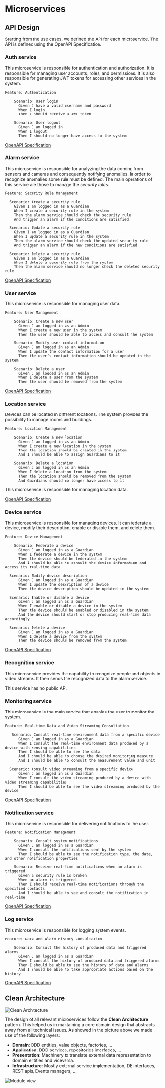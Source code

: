 # Microservices

## API Design

Starting from the use cases, we defined the API for each microservice. The API is defined using the OpenAPI Specification.

### Auth service

This microservice is responsible for authentication and authorization. It is responsible for managing user accounts, roles, and permissions. It is also responsible for generating JWT tokens for accessing other services in the system.

<Summary title="Feature: Authentication">

```gherkin
Feature: Authentication

    Scenario: User login
      Given I have a valid username and password
      When I login
      Then I should receive a JWT token
    
    Scenario: User logout
      Given I am logged in
      When I logout
      Then I should no longer have access to the system
```
</Summary>

[OpenAPI Specification](https://revue-org.github.io/revue/openapi/auth/)

### Alarm service

This microservice is responsible for analyzing the data coming from sensors and cameras and consequently notifying anomalies. In order to recognize anomalies some rule must be defined.
The main operations of this service are those to manage the *security rules*.

<Summary title="Feature: Security Rule Management">

```gherkin
Feature: Security Rule Management

  Scenario: Create a security rule
    Given I am logged in as a Guardian
    When I create a security rule in the system
    Then the alarm service should check the security rule
    And trigger an alarm if the conditions are satisfied

  Scenario: Update a security rule
    Given I am logged in as a Guardian
    When I update a security rule in the system
    Then the alarm service should check the updated security rule
    And trigger an alarm if the new conditions are satisfied

  Scenario: Delete a security rule
    Given I am logged in as a Guardian
    When I delete a security rule from the system
    Then the alarm service should no longer check the deleted security rule
```

</Summary>

[OpenAPI Specification](https://revue-org.github.io/revue/openapi/alarm/)


### User service

This microservice is responsible for managing user data.

<Summary title="Feature: User Management">

```gherkin
Feature: User Management

    Scenario: Create a new user
      Given I am logged in as an Admin
      When I create a new user in the system
      Then the user should be able to access and consult the system
    
    Scenario: Modify user contact information
      Given I am logged in as an Admin
      When I update the contact information for a user
      Then the user’s contact information should be updated in the system
    
    Scenario: Delete a user
      Given I am logged in as an Admin
      When I delete a user from the system
      Then the user should be removed from the system
```

</Summary>

[OpenAPI Specification](https://revue-org.github.io/revue/openapi/user/)

### Location service

Devices can be located in different locations. The system provides the possibility to manage rooms and buildings. 

<Summary title="Feature: Location Management">

```gherkin
Feature: Location Management

    Scenario: Create a new location
      Given I am logged in as an Admin
      When I create a new location in the system
      Then the location should be created in the system
      And I should be able to assign Guardians to it
    
    Scenario: Delete a location
      Given I am logged in as an Admin
      When I delete a location from the system
      Then the location should be removed from the system
      And Guardians should no longer have access to it
```

</Summary>

This microservice is responsible for managing location data.

[OpenAPI Specification](https://revue-org.github.io/revue/openapi/location/)

### Device service

This microservice is responsible for managing devices. It can federate a device, modify their description, enable or disable them, and delete them.

<Summary title="Feature: Device Management">

```gherkin
Feature: Device Management

    Scenario: Federate a device
      Given I am logged in as a Guardian
      When I federate a device in the system
      Then the device should be federated in the system
      And I should be able to consult the device information and access its real-time data

  Scenario: Modify device description
      Given I am logged in as a Guardian
      When I update the description of a device
      Then the device description should be updated in the system

  Scenario: Enable or disable a device
      Given I am logged in as a Guardian
      When I enable or disable a device in the system
      Then the device should be enabled or disabled in the system
      And the device should start or stop producing real-time data accordingly

  Scenario: Delete a device
      Given I am logged in as a Guardian
      When I delete a device from the system
      Then the device should be removed from the system
```

</Summary>

[OpenAPI Specification](https://revue-org.github.io/revue/openapi/device/)

### Recognition service

This microservice provides the capability to recognize people and objects in video streams.
It then sends the recognized data to the alarm service.

This service has no public API.

### Monitoring service

This microservice is the main service that enables the user to monitor the system.

<Summary title="Feature: Real-time Data and Video Streaming Consultation">

```gherkin
Feature: Real-time Data and Video Streaming Consultation

   Scenario: Consult real-time environment data from a specific device
      Given I am logged in as a Guardian
      When I consult the real-time environment data produced by a device with sensing capabilities
      Then I should be able to see the data
      And I should be able to choose the desired monitoring measure
      And I should be able to consult the measurement value and unit

  Scenario: Consult video streaming from a specific device
      Given I am logged in as a Guardian
      When I consult the video streaming produced by a device with video streaming capabilities
      Then I should be able to see the video streaming produced by the device
```

</Summary>

[OpenAPI Specification](https://revue-org.github.io/revue/openapi/monitoring/)

### Notification service

This microservice is responsible for delivering notifications to the user.

<Summary title="Feature: Notification Management">

```gherkin
Feature: Notification Management

    Scenario: Consult system notifications
      Given I am logged in as a Guardian
      When I consult the notifications sent by the system
      Then I should be able to see the notification type, the date, and other notification properties
    
    Scenario: Receive real-time notifications when an alarm is triggered
      Given a security rule is broken
      When an alarm is triggered
      Then I should receive real-time notifications through the specified contacts
      And I should be able to see and consult the notification in real-time
```

</Summary>

[OpenAPI Specification](https://revue-org.github.io/revue/openapi/notification/)

### Log service

This microservice is responsible for logging system events.

<Summary title="Feature: Data and Alarm History Consultation">

```gherkin
Feature: Data and Alarm History Consultation

    Scenario: Consult the history of produced data and triggered alarms
      Given I am logged in as a Guardian
      When I consult the history of produced data and triggered alarms
      Then I should be able to see the history of data and alarms
      And I should be able to take appropriate actions based on the history
```

</Summary>

[OpenAPI Specification](https://revue-org.github.io/revue/openapi/log/)

## Clean Architecture

![Clean Architecture](../img/clean_architecture.png)

The design of all relevant microservices follow the **Clean Architecture** pattern. This helped us
in mantaining a core domain design that abstracts away from all technical issues. As showed in the 
picture above we made use of the following layers:

* **Domain**: DDD entities, value objects, factories, ...
* **Application**: DDD services, repositories interfaces, ...
* **Presentation**: Machinery to translate external data representation to domain entities and viceversa.
* **Infrastructure**: Mostly external service implementation, DB interfaces, REST apis, Events managers, ...

![Module view](../img/clean_architecture_modules.png)

